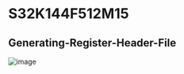 # S32K144F512M15

## Generating-Register-Header-File
![image](https://github.com/user-attachments/assets/e2c3d9f6-6762-48a0-b8cf-d1a0d20bebc7)

